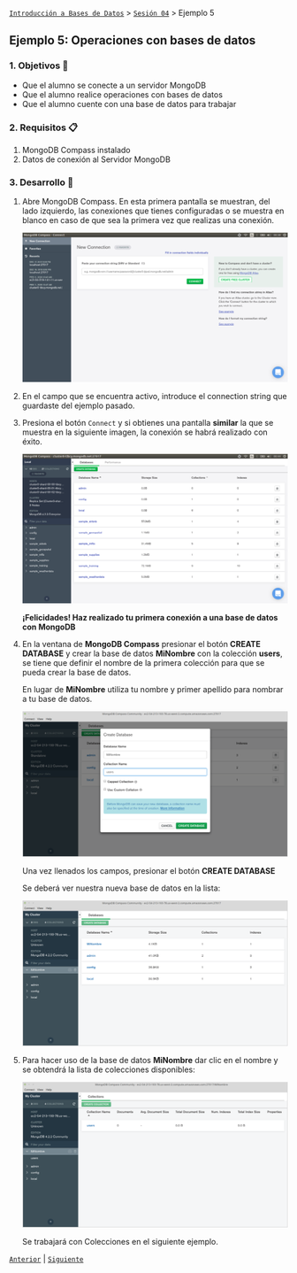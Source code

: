 [`Introducción a Bases de Datos`](../../README.md) > [`Sesión 04`](../Readme.md) > Ejemplo 5
## Ejemplo 5: Operaciones con bases de datos

### 1. Objetivos :dart:
- Que el alumno se conecte a un servidor MongoDB
- Que el alumno realice operaciones con bases de datos
- Que el alumno cuente con una base de datos para trabajar

### 2. Requisitos :clipboard:
1. MongoDB Compass instalado
1. Datos de conexión al Servidor MongoDB

### 3. Desarrollo :rocket:
1. Abre MongoDB Compass. En esta primera pantalla se muestran, del lado izquierdo, las conexiones que tienes configuradas o se muestra en blanco en caso de que sea la primera vez que realizas una conexión.

   ![imagen](imagenes/s4e11.png)

1. En el campo que se encuentra activo, introduce el connection string que guardaste del ejemplo pasado.

1. Presiona el botón `Connect` y si obtienes una pantalla **similar** la que se muestra en la siguiente imagen, la conexión se habrá realizado con éxito.

   ![imagen](imagenes/s4e13.png)

   **¡Felicidades! Haz realizado tu primera conexión a una base de datos con MongoDB**

1. En la ventana de __MongoDB Compass__ presionar el botón __CREATE DATABASE__ y crear la base de datos __MiNombre__ con la colección __users__, se tiene que definir el nombre de la primera colección para que se pueda crear la base de datos.

   En lugar de __MiNombre__ utiliza tu nombre y primer apellido para nombrar a tu base de datos.

   ![Creando base de datos](imagenes/creando-basededatos.png)

   Una vez llenados los campos, presionar el botón __CREATE DATABASE__

   Se deberá ver nuestra nueva base de datos en la lista:

   ![Lista de bases de datos](imagenes/lista-basededatos.png)

1. Para hacer uso de la base de datos __MiNombre__ dar clic en el nombre y se obtendrá la lista de colecciones disponibles:

   ![Lista de colecciones](imagenes/lista-colecciones.png)

   Se trabajará con Colecciones en el siguiente ejemplo.

[`Anterior`](../Readme.md) | [`Siguiente`](../Readme.md)      
